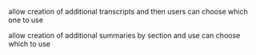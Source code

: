 allow creation of additional transcripts and then users can choose which one to use

allow creation of additional summaries by section and use can choose which to use